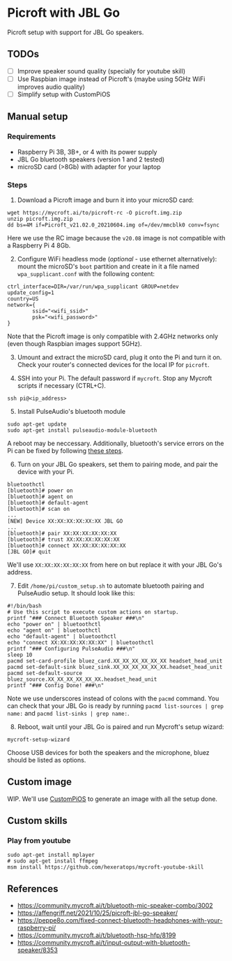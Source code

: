 # Picroft with JBL Go

Picroft setup with support for JBL Go speakers.

## TODOs

- [ ] Improve speaker sound quality (specially for youtube skill)
- [ ] Use Raspbian image instead of Picroft's (maybe using 5GHz WiFi improves audio quality)
- [ ] Simplify setup with CustomPiOS

## Manual setup

### Requirements

* Raspberry Pi 3B, 3B+, or 4 with its power supply
* JBL Go bluetooth speakers (version 1 and 2 tested)
* microSD card (>8Gb) with adapter for your laptop 

### Steps

1. Download a Picroft image and burn it into your microSD card:
```shell
wget https://mycroft.ai/to/picroft-rc -O picroft.img.zip
unzip picroft.img.zip
dd bs=4M if=Picroft_v21.02.0_20210604.img of=/dev/mmcblk0 conv=fsync
```
Here we use the RC image because the `v20.08` image is not compatible with a
Raspberry Pi 4 8Gb.

2. Configure WiFi headless mode (*optional* - use ethernet alternatively): mount
the microSD's `boot` partition and create in it a file named
`wpa_supplicant.conf` with the following content:
```
ctrl_interface=DIR=/var/run/wpa_supplicant GROUP=netdev
update_config=1
country=US
network={
        ssid="<wifi_ssid>"
        psk="<wifi_password>"
}
```
Note that the Picroft image is only compatible with 2.4GHz networks only (even
though Raspbian images support 5GHz).

3. Umount and extract the microSD card, plug it onto the Pi and turn it on.
Check your router's connected devices for the local IP for `picroft`.

4. SSH into your Pi. The default password if `mycroft`. Stop any Mycroft scripts
if necessary (CTRL+C).
```shell
ssh pi@<ip_address>
```

5. Install PulseAudio's bluetooth module
```shell
sudo apt-get update
sudo apt-get install pulseaudio-module-bluetooth
```
A reboot may be neccessary. Additionally, bluetooth's service errors on the Pi
can be fixed by following [these steps](https://peppe8o.com/fixed-connect-bluetooth-headphones-with-your-raspberry-pi/).

6. Turn on your JBL Go speakers, set them to pairing mode, and pair the device
with your Pi.
```shell
bluetoothctl
[bluetooth]# power on
[bluetooth]# agent on
[bluetooth]# default-agent
[bluetooth]# scan on
...
[NEW] Device XX:XX:XX:XX:XX:XX JBL GO
...
[bluetooth]# pair XX:XX:XX:XX:XX:XX
[bluetooth]# trust XX:XX:XX:XX:XX:XX
[bluetooth]# connect XX:XX:XX:XX:XX:XX
[JBL GO]# quit
```
We'll use `XX:XX:XX:XX:XX:XX` from here
on but replace it with your JBL Go's address.

7. Edit `/home/pi/custom_setup.sh` to automate bluetooth pairing and PulseAudio
setup. It should look like this:
```
#!/bin/bash
# Use this script to execute custom actions on startup.
printf "### Connect Bluetooth Speaker ###\n"
echo "power on" | bluetoothctl
echo "agent on" | bluetoothctl
echo "default-agent" | bluetoothctl
echo "connect XX:XX:XX:XX:XX:XX" | bluetoothctl
printf "### Configuring PulseAudio ###\n"
sleep 10
pacmd set-card-profile bluez_card.XX_XX_XX_XX_XX_XX headset_head_unit
pacmd set-default-sink bluez_sink.XX_XX_XX_XX_XX_XX.headset_head_unit
pacmd set-default-source bluez_source.XX_XX_XX_XX_XX_XX.headset_head_unit
printf "### Config Done! ###\n"
```
Note we use underscores instead of colons with the `pacmd` command. You can
check that your JBL Go is ready by running `pacmd list-sources | grep name:` and
`pacmd list-sinks | grep name:`.

8. Reboot, wait until your JBL Go is paired and run Mycroft's setup wizard:
```shell
mycroft-setup-wizard
```
Choose USB devices for both the speakers and the microphone, bluez should be
listed as options.

## Custom image

WIP. We'll use [CustomPiOS](https://github.com/guysoft/CustomPiOS) to generate
an image with all the setup done.

## Custom skills

### Play from youtube

```
sudo apt-get install mplayer
# sudo apt-get install ffmpeg
msm install https://github.com/hexeratops/mycroft-youtube-skill
```

## References

* https://community.mycroft.ai/t/bluetooth-mic-speaker-combo/3002
* https://affengriff.net/2021/10/25/picroft-jbl-go-speaker/
* https://peppe8o.com/fixed-connect-bluetooth-headphones-with-your-raspberry-pi/
* https://community.mycroft.ai/t/bluetooth-hsp-hfp/8199
* https://community.mycroft.ai/t/input-output-with-bluetooth-speaker/8353
